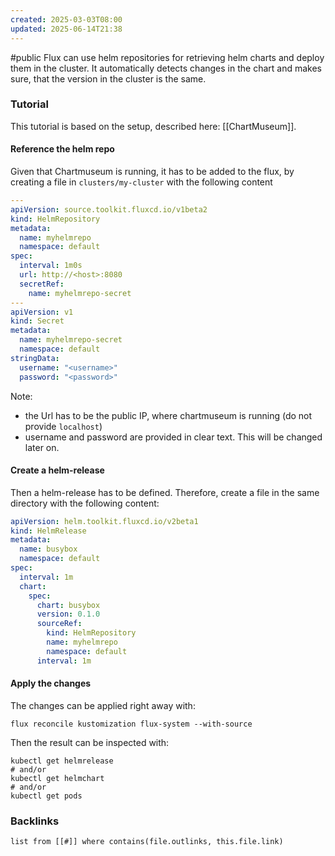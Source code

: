 ```yaml
---
created: 2025-03-03T08:00
updated: 2025-06-14T21:38
---
```

#public
Flux can use helm repositories for retrieving helm charts and deploy them in the cluster. It automatically detects changes in the chart and makes sure, that the version in the cluster is the same.

### Tutorial
This tutorial is based on the setup, described here: [[ChartMuseum]].


#### Reference the helm repo
Given that Chartmuseum is running, it has to be added to the flux, by creating a file in `clusters/my-cluster` with the following content

```yaml
---  
apiVersion: source.toolkit.fluxcd.io/v1beta2  
kind: HelmRepository  
metadata:  
  name: myhelmrepo  
  namespace: default  
spec:  
  interval: 1m0s  
  url: http://<host>:8080  
  secretRef:  
    name: myhelmrepo-secret  
---  
apiVersion: v1  
kind: Secret  
metadata:  
  name: myhelmrepo-secret  
  namespace: default  
stringData:  
  username: "<username>"  
  password: "<password>"
```

Note: 
- the Url has to be the public IP, where chartmuseum is running (do not provide `localhost`)
- username and password are provided in clear text. This will be changed later on. 

#### Create a helm-release
Then a helm-release has to be defined. Therefore, create a file in the same directory with the following content:

```yaml
apiVersion: helm.toolkit.fluxcd.io/v2beta1  
kind: HelmRelease  
metadata:  
  name: busybox  
  namespace: default  
spec:  
  interval: 1m  
  chart:  
    spec:  
      chart: busybox  
      version: 0.1.0  
      sourceRef:  
        kind: HelmRepository  
        name: myhelmrepo  
        namespace: default  
      interval: 1m
```
#### Apply the changes
The changes can be applied right away with: 
```shell
flux reconcile kustomization flux-system --with-source
```
Then the result can be inspected with:
```shell
kubectl get helmrelease
# and/or
kubectl get helmchart
# and/or
kubectl get pods
```


### Backlinks
```dataview 
list from [[#]] where contains(file.outlinks, this.file.link)
```

